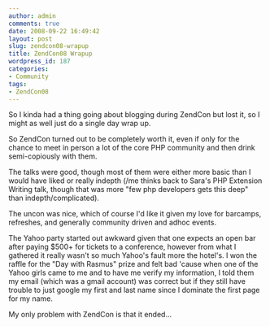 ```yaml
---
author: admin
comments: true
date: 2008-09-22 16:49:42
layout: post
slug: zendcon08-wrapup
title: ZendCon08 Wrapup
wordpress_id: 187
categories:
- Community
tags:
- ZendCon08
---
```


So I kinda had a thing going about blogging during ZendCon but lost it, so I might as well just do a single day wrap up.

So ZendCon turned out to be completely worth it, even if only for the chance to meet in person a lot of the core PHP community and then drink semi-copiously with them.

The talks were good, though most of them were either more basic than I would have liked or really indepth (/me thinks back to Sara's PHP Extension Writing talk, though that was more "few php developers gets this deep" than indepth/complicated).

The uncon was nice, which of course I'd like it given my love for barcamps, refreshes, and generally community driven and adhoc events.

The Yahoo party started out awkward given that one expects an open bar after paying $500+ for tickets to a conference, however from what I gathered it really wasn't so much Yahoo's fault more the hotel's. I won the raffle for the "Day with Rasmus" prize and felt bad 'cause when one of the Yahoo girls came to me and to have me verify my information, I told them my email (which was a gmail account) was correct but if they still have trouble to just google my first and last name since I dominate the first page for my name.

My only problem with ZendCon is that it ended...
